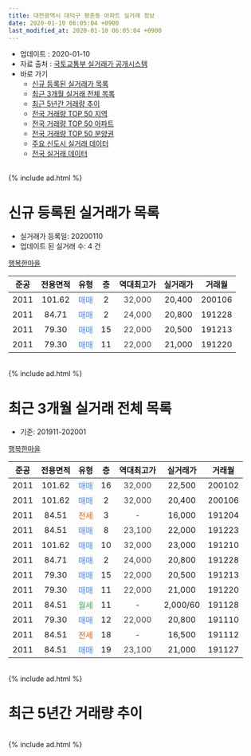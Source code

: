 ```yaml
---
title: 대전광역시 대덕구 평촌동 아파트 실거래 정보
date: 2020-01-10 06:05:04 +0900
last_modified_at: 2020-01-10 06:05:04 +0900
---
```


* 업데이트 : 2020-01-10
* 자료 출처 : [국토교통부 실거래가 공개시스템](http://rt.molit.go.kr)
* 바로 가기
    * [신규 등록된 실거래가 목록](#신규-등록된-실거래가-목록)
    * [최근 3개월 실거래 전체 목록](#최근-3개월-실거래-전체-목록)
    * [최근 5년간 거래량 추이](#최근-5년간-거래량-추이)
    * [전국 거래량 TOP 50 지역](https://inasie.github.io/apt-trade-info/최근-3개월-전국에서-가장-거래가-많이-발생한-지역)
    * [전국 거래량 TOP 50 아파트](https://inasie.github.io/apt-trade-info/최근-3개월-전국에서-가장-거래가-많이-발생한-아파트)
    * [전국 거래량 TOP 50 분양권](https://inasie.github.io/apt-trade-info/최근-3개월-전국에서-가장-거래가-많이-발생한-분양권)
    * [주요 신도시 실거래 데이터](https://inasie.github.io/apt-trade-info/주요-신도시)
    * [전국 실거래 데이터](https://inasie.github.io/apt-trade-info/전국)
<br>
{% include ad.html %}
<br>

# 신규 등록된 실거래가 목록
* 실거래가 등록일: 20200110
* 업데이트 된 실거래 수: 4 건


[행복한마을](https://search.naver.com/search.naver?query=%EB%8C%80%EC%A0%84%EA%B4%91%EC%97%AD%EC%8B%9C+%EB%8C%80%EB%8D%95%EA%B5%AC+%ED%8F%89%EC%B4%8C%EB%8F%99+%ED%96%89%EB%B3%B5%ED%95%9C%EB%A7%88%EC%9D%84)

|준공|전용면적|유형|층|역대최고가|실거래가|거래월|
|:---:|:---:|:---:|:---:|:---:|:---:|:---:|
|2011|101.62|<span style="color:#4285f3">매매</span>|2|<span style="color:#444444">32,000</span>|20,400|200106|
|2011|84.71|<span style="color:#4285f3">매매</span>|2|<span style="color:#444444">24,000</span>|20,800|191228|
|2011|79.30|<span style="color:#4285f3">매매</span>|15|<span style="color:#444444">22,000</span>|20,500|191213|
|2011|79.30|<span style="color:#4285f3">매매</span>|11|<span style="color:#444444">22,000</span>|21,000|191220|


<br>
{% include ad.html %}
<br>

# 최근 3개월 실거래 전체 목록
* 기준: 201911-202001


[행복한마을](https://search.naver.com/search.naver?query=%EB%8C%80%EC%A0%84%EA%B4%91%EC%97%AD%EC%8B%9C+%EB%8C%80%EB%8D%95%EA%B5%AC+%ED%8F%89%EC%B4%8C%EB%8F%99+%ED%96%89%EB%B3%B5%ED%95%9C%EB%A7%88%EC%9D%84)

|준공|전용면적|유형|층|역대최고가|실거래가|거래월|
|:---:|:---:|:---:|:---:|:---:|:---:|:---:|
|2011|101.62|<span style="color:#4285f3">매매</span>|16|<span style="color:#444444">32,000</span>|22,500|200102|
|2011|101.62|<span style="color:#4285f3">매매</span>|2|<span style="color:#444444">32,000</span>|20,400|200106|
|2011|84.51|<span style="color:#ff5a00">전세</span>|3|<span style="color:#444444">-</span>|16,000|191204|
|2011|84.51|<span style="color:#4285f3">매매</span>|8|<span style="color:#444444">23,100</span>|22,000|191223|
|2011|101.62|<span style="color:#4285f3">매매</span>|10|<span style="color:#444444">32,000</span>|23,000|191210|
|2011|84.71|<span style="color:#4285f3">매매</span>|2|<span style="color:#444444">24,000</span>|20,800|191228|
|2011|79.30|<span style="color:#4285f3">매매</span>|15|<span style="color:#444444">22,000</span>|20,500|191213|
|2011|79.30|<span style="color:#4285f3">매매</span>|11|<span style="color:#444444">22,000</span>|21,000|191220|
|2011|84.51|<span style="color:#34a853">월세</span>|11|<span style="color:#444444">-</span>|2,000/60|191128|
|2011|79.30|<span style="color:#4285f3">매매</span>|12|<span style="color:#444444">22,000</span>|20,800|191110|
|2011|84.51|<span style="color:#ff5a00">전세</span>|18|<span style="color:#444444">-</span>|16,500|191112|
|2011|84.51|<span style="color:#4285f3">매매</span>|19|<span style="color:#444444">23,100</span>|21,000|191127|


<br>
{% include ad.html %}
<br>

# 최근 5년간 거래량 추이


<div style="width:100%;">
    <canvas id="deal_progress" height="200"></canvas>
</div>

<script>
new Chart(document.getElementById("deal_progress"), {
    type: 'line',
    data: {
        labels: ['201501','201502','201503','201504','201505','201506','201507','201508','201509','201510','201511','201512','201601','201602','201603','201604','201605','201606','201607','201608','201609','201610','201611','201612','201701','201702','201703','201704','201705','201706','201707','201708','201709','201710','201711','201712','201801','201802','201803','201804','201805','201806','201807','201808','201809','201810','201811','201812','201901','201902','201903','201904','201905','201906','201907','201908','201909','201910','201911','201912','202001'],
        datasets: [{
            label: '매매',
            pointRadius: 1,
            data: [3, 4, 7, 8, 6, 3, 4, 4, 2, 3, 3, 2, 3, 4, 2, 0, 5, 2, 5, 3, 2, 4, 1, 0, 6, 4, 8, 2, 3, 2, 2, 3, 3, 0, 0, 5, 2, 2, 3, 2, 2, 5, 1, 4, 3, 1, 2, 3, 2, 3, 4, 3, 4, 4, 3, 5, 6, 2, 2, 5, 2],
            borderColor: "rgba(255, 201, 14, 1)",
            backgroundColor: "rgba(255, 201, 14, 0.5)",
            fill: false,
            lineTension: 0
        },{
            label: '전월세',
            pointRadius: 1,
            data: [5, 3, 7, 4, 4, 2, 5, 2, 0, 4, 2, 3, 0, 2, 6, 3, 4, 1, 0, 2, 0, 2, 3, 1, 2, 6, 3, 3, 4, 1, 3, 1, 0, 0, 0, 1, 3, 2, 3, 1, 4, 3, 1, 1, 1, 0, 4, 1, 0, 1, 0, 4, 2, 2, 1, 4, 1, 1, 2, 1, 0],
            borderColor: "rgba(0, 141, 185, 1)",
            backgroundColor: "rgba(0, 141, 185, 0.5)",
            fill: false,
            lineTension: 0
        }
        ]
    },
    options: {
        responsive: true,
        title: {
            display: false
        },
        tooltips: {
            mode: 'index',
            intersect: false
        },
        hover: {
            mode: 'nearest',
            intersect: true
        },
        scales: {
            xAxes: [{
                display: true,
                scaleLabel: {
                    display: true,
                    labelString: '년/월'
                }
            }],
            yAxes: [{
                display: true,
                ticks: {
                    suggestedMin: 0,
                },
                scaleLabel: {
                    display: true,
                    labelString: '실거래 수'
                }
            }]
        }
    }
});

</script>


<br>
{% include ad.html %}
<br>

